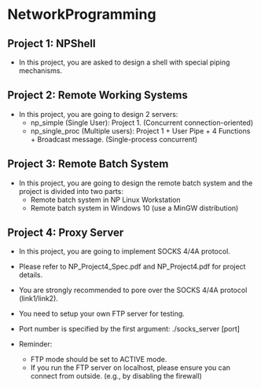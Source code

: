 # NetworkProgramming


## Project 1: NPShell
- In this project, you are asked to design a shell with special piping mechanisms.

## Project 2: Remote Working Systems

- In this project, you are going to design 2 servers:
    - np_simple (Single User): Project 1. (Concurrent connection-oriented)
    - np_single_proc (Multiple users): Project 1 + User Pipe + 4 Functions + Broadcast message. (Single-process concurrent)

## Project 3: Remote Batch System

- In this project, you are going to design the remote batch system and the project is divided into two parts:
    - Remote batch system in NP Linux Workstation
    - Remote batch system in Windows 10 (use a MinGW distribution)


## Project 4: Proxy Server

- In this project, you are going to implement SOCKS 4/4A protocol.

- Please refer to NP_Project4_Spec.pdf and NP_Project4.pdf for project details.

- You are strongly recommended to pore over the SOCKS 4/4A protocol (link1/link2). 

- You need to setup your own FTP server for testing.

- Port number is specified by the first argument: ./socks_server [port]

- Reminder:
    - FTP mode should be set to ACTIVE mode.
    - If you run the FTP server on localhost, please ensure you can connect from outside. (e.g., by disabling the firewall)